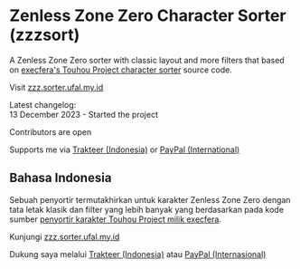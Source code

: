 # Zenless Zone Zero Character Sorter (zzzsort)
A Zenless Zone Zero sorter with classic layout and more filters that based on [execfera's Touhou Project character sorter](https://tohosort.frelia.my/) source code.

Visit [zzz.sorter.ufal.my.id](https://zzz.sorter.ufal.my.id/)

Latest changelog:<br>
13 December 2023 - Started the project

Contributors are open

Supports me via [Trakteer (Indonesia)](https://trakteer.id/ufalsalman/tip) or [PayPal (International)](https://paypal.me/ufalsalman)

## Bahasa Indonesia

Sebuah penyortir termutakhirkan untuk karakter Zenless Zone Zero dengan tata letak klasik dan  filter yang lebih banyak yang berdasarkan pada kode sumber [penyortir karakter Touhou Project milik execfera](https://tohosort.frelia.my/).

Kunjungi [zzz.sorter.ufal.my.id](https://zzz.sorter.ufal.my.id/)

Dukung saya melalui [Trakteer (Indonesia)](https://trakteer.id/ufalsalman/tip) atau [PayPal (Internasional)](https://paypal.me/ufalsalman)
